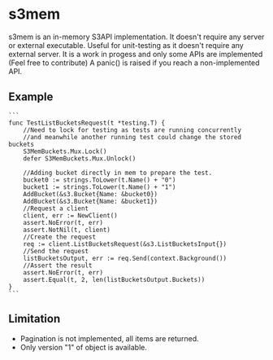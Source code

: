 # s3mem
s3mem is an in-memory S3API implementation. 
It doesn't require any server or external executable.
Useful for unit-testing as it doesn't require any external server.
It is a work in progess and only some APIs are implemented (Feel free to contribute)
A panic() is raised if you reach a non-implemented API.


## Example

    ```
    func TestListBucketsRequest(t *testing.T) {
        //Need to lock for testing as tests are running concurrently
        //and meanwhile another running test could change the stored buckets
        S3MemBuckets.Mux.Lock()
        defer S3MemBuckets.Mux.Unlock()

        //Adding bucket directly in mem to prepare the test.
        bucket0 := strings.ToLower(t.Name() + "0")
        bucket1 := strings.ToLower(t.Name() + "1")
        AddBucket(&s3.Bucket{Name: &bucket0})
        AddBucket(&s3.Bucket{Name: &bucket1})
        //Request a client
        client, err := NewClient()
        assert.NoError(t, err)
        assert.NotNil(t, client)
        //Create the request
        req := client.ListBucketsRequest(&s3.ListBucketsInput{})
        //Send the request
        listBucketsOutput, err := req.Send(context.Background())
        //Assert the result
        assert.NoError(t, err)
        assert.Equal(t, 2, len(listBucketsOutput.Buckets))
    }
    ```

## Limitation
- Pagination is not implemented, all items are returned.
- Only version "1" of object is available. 